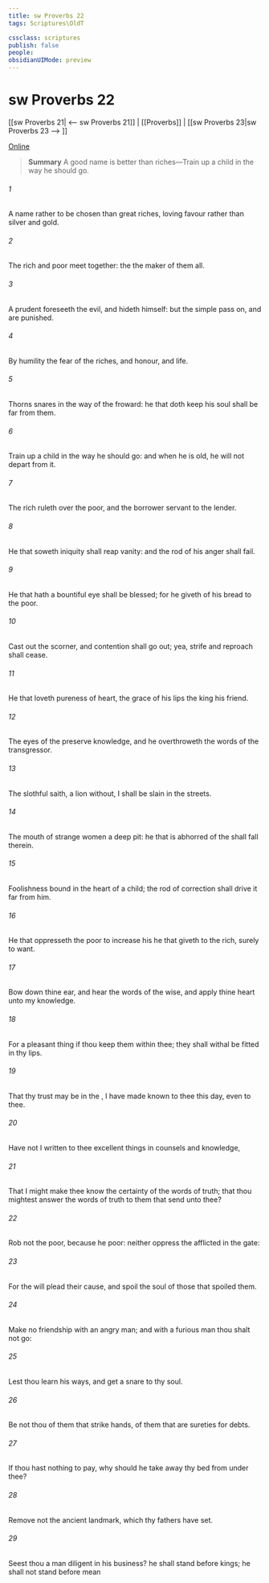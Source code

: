 ```yaml
---
title: sw Proverbs 22
tags: Scriptures\OldT

cssclass: scriptures
publish: false
people:
obsidianUIMode: preview
---
```


# sw Proverbs 22
[[sw Proverbs 21| <-- sw Proverbs 21]] | [[Proverbs]] | [[sw Proverbs 23|sw Proverbs 23 --> ]]

[Online](https://churchofjesuschrist.org/study/scriptures/ot/prov/22?lang=eng)

> __Summary__
A good name is better than riches—Train up a child in the way he should go.

###### 1 
A  name  rather to be chosen than great riches,  loving favour rather than silver and gold.

###### 2 
The rich and poor meet together: the   the maker of them all.

###### 3 
A prudent  foreseeth the evil, and hideth himself: but the simple pass on, and are punished.

###### 4 
By humility  the fear of the   riches, and honour, and life.

###### 5 
Thorns  snares  in the way of the froward: he that doth keep his soul shall be far from them.

###### 6 
Train up a child in the way he should go: and when he is old, he will not depart from it.

###### 7 
The rich ruleth over the poor, and the borrower  servant to the lender.

###### 8 
He that soweth iniquity shall reap vanity: and the rod of his anger shall fail.

###### 9 
He that hath a bountiful eye shall be blessed; for he giveth of his bread to the poor.

###### 10 
Cast out the scorner, and contention shall go out; yea, strife and reproach shall cease.

###### 11 
He that loveth pureness of heart,  the grace of his lips the king  his friend.

###### 12 
The eyes of the  preserve knowledge, and he overthroweth the words of the transgressor.

###### 13 
The slothful  saith,  a lion without, I shall be slain in the streets.

###### 14 
The mouth of strange women  a deep pit: he that is abhorred of the  shall fall therein.

###### 15 
Foolishness  bound in the heart of a child;  the rod of correction shall drive it far from him.

###### 16 
He that oppresseth the poor to increase his  he that giveth to the rich,  surely  to want.

###### 17 
Bow down thine ear, and hear the words of the wise, and apply thine heart unto my knowledge.

###### 18 
For  a pleasant thing if thou keep them within thee; they shall withal be fitted in thy lips.

###### 19 
That thy trust may be in the , I have made known to thee this day, even to thee.

###### 20 
Have not I written to thee excellent things in counsels and knowledge,

###### 21 
That I might make thee know the certainty of the words of truth; that thou mightest answer the words of truth to them that send unto thee?

###### 22 
Rob not the poor, because he  poor: neither oppress the afflicted in the gate:

###### 23 
For the  will plead their cause, and spoil the soul of those that spoiled them.

###### 24 
Make no friendship with an angry man; and with a furious man thou shalt not go:

###### 25 
Lest thou learn his ways, and get a snare to thy soul.

###### 26 
Be not thou  of them that strike hands,  of them that are sureties for debts.

###### 27 
If thou hast nothing to pay, why should he take away thy bed from under thee?

###### 28 
Remove not the ancient landmark, which thy fathers have set.

###### 29 
Seest thou a man diligent in his business? he shall stand before kings; he shall not stand before mean 

